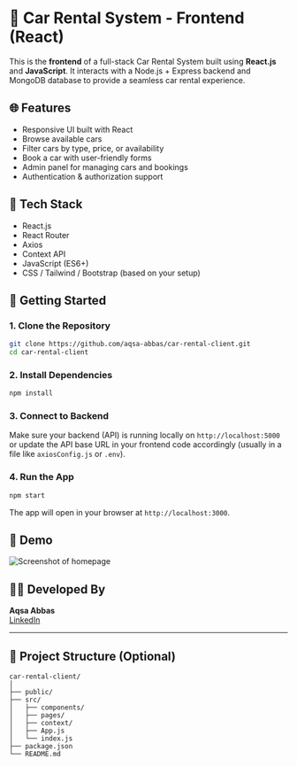
# 🚗 Car Rental System - Frontend (React)

This is the **frontend** of a full-stack Car Rental System built using **React.js** and **JavaScript**. It interacts with a Node.js + Express backend and MongoDB database to provide a seamless car rental experience.

## 🌐 Features

- Responsive UI built with React
- Browse available cars
- Filter cars by type, price, or availability
- Book a car with user-friendly forms
- Admin panel for managing cars and bookings
- Authentication & authorization support

## 🔧 Tech Stack

- React.js
- React Router
- Axios
- Context API
- JavaScript (ES6+)
- CSS / Tailwind / Bootstrap (based on your setup)

## 🚀 Getting Started

### 1. Clone the Repository
```bash
git clone https://github.com/aqsa-abbas/car-rental-client.git
cd car-rental-client
```

### 2. Install Dependencies
```bash
npm install
```

### 3. Connect to Backend

Make sure your backend (API) is running locally on `http://localhost:5000` or update the API base URL in your frontend code accordingly (usually in a file like `axiosConfig.js` or `.env`).

### 4. Run the App
```bash
npm start
```

The app will open in your browser at `http://localhost:3000`.

## 📸 Demo

![Screenshot of homepage](demo-image-link)

## 🙋‍♀️ Developed By

**Aqsa Abbas**  
[LinkedIn](https://www.linkedin.com/in/your-link)

---

## 📁 Project Structure (Optional)
```
car-rental-client/
│
├── public/
├── src/
│   ├── components/
│   ├── pages/
│   ├── context/
│   ├── App.js
│   └── index.js
├── package.json
└── README.md
```
